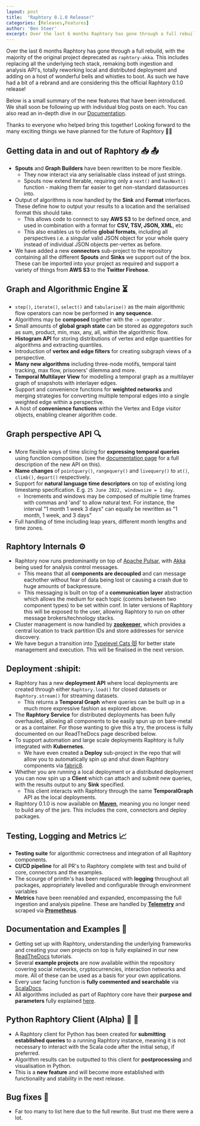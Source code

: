 ```yaml
---
layout: post
title:  "Raphtory 0.1.0 Release!"
categories: [Releases,Features]
author: 'Ben Steer'
excerpt: Over the last 6 months Raphtory has gone through a full rebuild, with the majority of the original project deprecated as `raphtory-akka`. This includes replacing all the underlying tech stack, remaking both ingestion and analysis API's, totally reworking local and distributed deployment and adding on a host of wonderful bells and whistles to boot. As such we have had a bit of a rebrand and are considering this the official Raphtory 0.1.0 release!
---
```


Over the last 6 months Raphtory has gone through a full rebuild, with the majority of the original project deprecated as `raphtory-akka`. This includes replacing all the underlying tech stack, remaking both ingestion and analysis API's, totally reworking local and distributed deployment and adding on a host of wonderful bells and whistles to boot. As such we have had a bit of a rebrand and are considering this the official Raphtory 0.1.0 release!

Below is a small summary of the new features that have been introduced. We shall soon be following up with individual blog posts on each. You can also read an in-depth dive in our [Documentation](https://raphtory.readthedocs.io/en/master/).

Thanks to everyone who helped bring this together! Looking forward to the many exciting things we have planned for the future of Raphtory :rocket::sparkles: 

## Getting data in and out of Raphtory :inbox_tray:  :outbox_tray: 
* **Spouts** and **Graph Builders** have been rewritten to be more flexible. 
    * They now interact via any serialisable class instead of just strings. 
    * Spouts now extend Iterable, requiring only a `next()` and `hasNext()` function - making them far easier to get non-standard datasources into.
* Output of algorithms is now handled by the **Sink** and **Format** interfaces. These define how to output your results to a location and the serialised format this should take.
    * This allows code to connect to say **AWS S3** to be defined once, and used in combination with a format for **CSV, TSV, JSON, XML**, etc
    * This also enables us to define **global formats**, including all perspectives i.e. a singular valid JSON object for your whole query instead of individual JSON objects per-vertex as before.
* We have added a new **connectors** sub-project to the repository containing all the different **Spouts** and **Sinks** we support out of the box. These can be imported into your project as required and support a variety of things from **AWS S3** to the **Twitter Firehose**.


## Graph and Algorithmic Engine :hourglass_flowing_sand: 
* `step()`, `iterate()`, `select()` and `tabularise()` as the main algorithmic flow operators can now be performed in **any sequence**.
* Algorithms may be **composed** together with the `->` operator .
* Small amounts of **global graph state** can be stored as *aggregators* such as sum, product, min, max, any, all, within the algorithmic flow.
* **Histogram API** for storing distributions of vertex and edge quantities for algorithms and extracting quantiles.
* Introduction of **vertex and edge filters** for creating subgraph views of a perspective.
* **Many new algorithms** including three-node motifs, temporal taint tracking, max flow, prisoners' dilemma and more.
* **Temporal Multilayer View** for modelling a temporal graph as a multilayer graph of snapshots with interlayer edges.
* Support and convenience functions for **weighted networks** and merging strategies for converting multiple temporal edges into a single weighted edge within a perspective.
* A host of **convenience functions** within the Vertex and Edge visitor objects, enabling cleaner algorithm code.
## Graph perspective API :mag: 
* More flexible ways of time slicing for **expressing temporal queries** using function composition. (see the [documentation page](https://raphtory.readthedocs.io/en/master/Analysis/queries.html) for a full description of the new API on this).
* **Name changes** of `pointquery()`,  `rangequery()` and `livequery()` to `at()`, `climb()`, `depart()` respectively.
* Support for **natural language time descriptors** on top of existing long timestamp specification. E.g. `25 June 2022, windowsize = 1 day`. 
    * Increments and windows may be composed of multiple time frames with commas and 'and' to allow natural text. For instance, the interval "1 month 1 week 3 days" can equally be rewritten as "1 month, 1 week, and 3 days"
* Full handling of time including leap years, different month lengths and time zones.

## Raphtory Internals :gear: 
* Raphtory now runs predominantly on top of [Apache Pulsar](https://raphtory.readthedocs.io/en/master/), with [Akka](https://akka.io/) being used for analysis control messages. 
    * This means that all **components are decoupled** and can message eachother without fear of data being lost or causing a crash due to huge amounts of backpressure.
    * This messaging is built on top of a **communication layer** abstraction which allows the medium for each topic (comms between two component types) to be set within conf. In later versions of Raphtory this will be exposed to the user, allowing Raphtory to run on other message brokers/technology stacks.
* Cluster management is now handled by [**zookeeper**](https://zookeeper.apache.org), which provides a central location to track partition IDs and store addresses for service discovery. 
* We have begun a transition into [Typelevel Cats :heart_eyes_cat:](https://zookeeper.apache.org) for better state management and execution. This will be finalised in the next version.

## Deployment :shipit:
* Raphtory has a new **deployment API** where local deployments are created through either `Raphtory.load()` for closed datasets or `Raphtory.stream()` for streaming datasets. 
    * This returns a **Temporal Graph** where queries can be built up in a much more expressive fashion as explored above.
* The **Raphtory Service** for distributed deployments has been fully overhauled, allowing all components to be easily spun up on bare-metal or as a container. For those wanting to give this a try, the process is fully documented on our ReadTheDocs page described below.
* To support automation and large scale deployments Raphtory is fully integrated with **Kubernetes**.
    * We have even created a **Deploy** sub-project in the repo that will allow you to automatically spin up and shut down Raphtory components via [fabric8](https://fabric8.io).
* Whether you are running a local deployment or a distributed deployment you can now spin up a **Client** which can attach and submit new queries, with the results output to any **Sink** specified.  
    * This client interacts with Raphtory through the same **TemporalGraph** API as the local deployments.
* Raphtory 0.1.0 is now available on [**Maven**](https://mvnrepository.com/artifact/com.raphtory/core), meaning you no longer need to build any of the jars. This includes the core, connectors and deploy packages.

## Testing, Logging and Metrics :chart_with_upwards_trend: 
* **Testing suite** for algorithmic correctness and integration of all Raphtory components.
* **CI/CD pipeline** for all PR's to Raphtory complete with test and build of core, connectors and the examples. 
* The scourge of println's has been replaced with **logging** throughout all packages, appropriately levelled and configurable through environment variables 
* **Metrics** have been reenabled and expanded, encompassing the full ingestion and analysis pipeline. These are handled by [**Telemetry**](https://github.com/open-telemetry/opentelemetry-java) and scraped via [**Prometheus**](https://prometheus.io). 

## Documentation and Examples :book: 
* Getting set up with Raphtory, understanding the underlying frameworks and creating your own projects on top is fully explained in our new [ReadTheDocs](https://raphtory.readthedocs.io/en/master/) tutorials. 
* Several **example projects** are now available within the repository covering social networks, cryptocurrencies, interaction networks and more. All of these can be used as a basis for your own applications. 
* Every user facing function is **fully commented and searchable** via [ScalaDocs](https://raphtory.readthedocs.io/en/master/Scaladoc/index.html).
* All algorithms included as part of Raphtory core have their **purpose and parameters** fully explained [here](https://raphtory.readthedocs.io/en/master/_autodoc/com/raphtory/algorithms/generic/index.html). 

## Python Raphtory Client (Alpha) :snake: :construction_worker: 
* A Raphtory client for Python has been created for **submitting established queries** to a running Raphtory instance, meaning it is not necessary to interact with the Scala code after the initial setup, if preferred.
* Algorithm results can be outputted to this client for **postprocessing** and visualisation in Python.
* This is a **new feature** and will become more established with functionality and stability in the next release.

## Bug fixes :bug: 
* Far too many to list here due to the full rewrite. But trust me there were a lot.